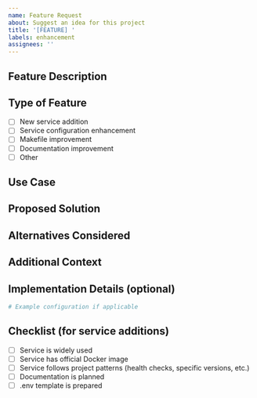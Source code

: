 ```yaml
---
name: Feature Request
about: Suggest an idea for this project
title: '[FEATURE] '
labels: enhancement
assignees: ''
---
```


## Feature Description

<!-- A clear and concise description of what you want to happen -->

## Type of Feature

- [ ] New service addition
- [ ] Service configuration enhancement
- [ ] Makefile improvement
- [ ] Documentation improvement
- [ ] Other

## Use Case

<!-- Describe the problem or use case this feature would solve -->

## Proposed Solution

<!-- Describe the solution you'd like -->

## Alternatives Considered

<!-- Describe any alternative solutions or features you've considered -->

## Additional Context

<!-- Add any other context, screenshots, or examples about the feature request here -->

## Implementation Details (optional)

<!-- If you have ideas about how to implement this feature, share them here -->

```yaml
# Example configuration if applicable
```

## Checklist (for service additions)

- [ ] Service is widely used
- [ ] Service has official Docker image
- [ ] Service follows project patterns (health checks, specific versions, etc.)
- [ ] Documentation is planned
- [ ] .env template is prepared
